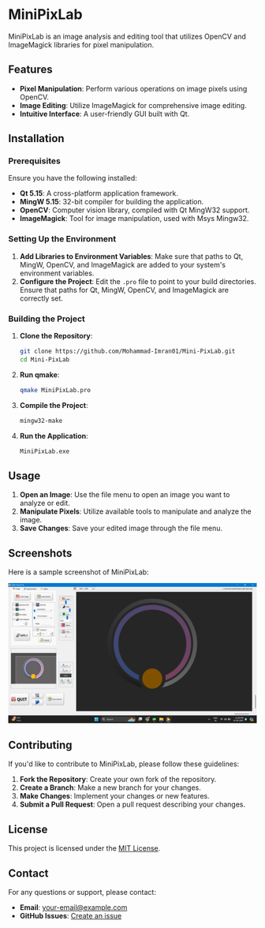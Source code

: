 # MiniPixLab

MiniPixLab is an image analysis and editing tool that utilizes OpenCV and ImageMagick libraries for pixel manipulation.

## Features

- **Pixel Manipulation**: Perform various operations on image pixels using OpenCV.
- **Image Editing**: Utilize ImageMagick for comprehensive image editing.
- **Intuitive Interface**: A user-friendly GUI built with Qt.

## Installation

### Prerequisites

Ensure you have the following installed:

- **Qt 5.15**: A cross-platform application framework.
- **MingW 5.15**: 32-bit compiler for building the application.
- **OpenCV**: Computer vision library, compiled with Qt MingW32 support.
- **ImageMagick**: Tool for image manipulation, used with Msys Mingw32.

### Setting Up the Environment

1. **Add Libraries to Environment Variables**: Make sure that paths to Qt, MingW, OpenCV, and ImageMagick are added to your system's environment variables.
2. **Configure the Project**: Edit the `.pro` file to point to your build directories. Ensure that paths for Qt, MingW, OpenCV, and ImageMagick are correctly set.

### Building the Project

1. **Clone the Repository**:

    ```sh
    git clone https://github.com/Mohammad-Imran01/Mini-PixLab.git
    cd Mini-PixLab
    ```

2. **Run qmake**:

    ```sh
    qmake MiniPixLab.pro
    ```

3. **Compile the Project**:

    ```sh
    mingw32-make
    ```

4. **Run the Application**:

    ```sh
    MiniPixLab.exe
    ```

## Usage

1. **Open an Image**: Use the file menu to open an image you want to analyze or edit.
2. **Manipulate Pixels**: Utilize available tools to manipulate and analyze the image.
3. **Save Changes**: Save your edited image through the file menu.

## Screenshots

Here is a sample screenshot of MiniPixLab:

![Example Screenshot](https://github.com/Mohammad-Imran01/Mini-PixLab/blob/main/screenshots/Mini%20PixMap%20SS.png)

## Contributing

If you'd like to contribute to MiniPixLab, please follow these guidelines:

1. **Fork the Repository**: Create your own fork of the repository.
2. **Create a Branch**: Make a new branch for your changes.
3. **Make Changes**: Implement your changes or new features.
4. **Submit a Pull Request**: Open a pull request describing your changes.

## License

This project is licensed under the [MIT License](LICENSE).

## Contact

For any questions or support, please contact:

- **Email**: [your-email@example.com](mailto:your-email@example.com)
- **GitHub Issues**: [Create an issue](https://github.com/Mohammad-Imran01/Mini-PixLab/issues)
